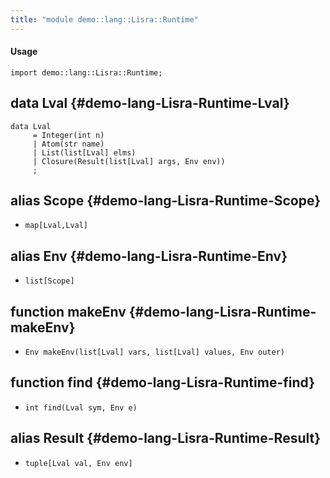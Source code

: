 ```yaml
---
title: "module demo::lang::Lisra::Runtime"
---
```


#### Usage

`import demo::lang::Lisra::Runtime;`

## data Lval {#demo-lang-Lisra-Runtime-Lval}

```rascal
data Lval  
     = Integer(int n)
     | Atom(str name)
     | List(list[Lval] elms)
     | Closure(Result(list[Lval] args, Env env))
     ;
```

## alias Scope {#demo-lang-Lisra-Runtime-Scope}

* `map[Lval,Lval]`

## alias Env {#demo-lang-Lisra-Runtime-Env}

* `list[Scope]`

## function makeEnv {#demo-lang-Lisra-Runtime-makeEnv}

* ``Env makeEnv(list[Lval] vars, list[Lval] values, Env outer)``

## function find {#demo-lang-Lisra-Runtime-find}

* ``int find(Lval sym, Env e)``

## alias Result {#demo-lang-Lisra-Runtime-Result}

* `tuple[Lval val, Env env]`

